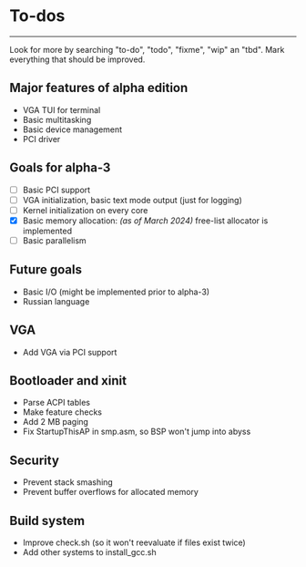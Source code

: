 # To-dos
---

Look for more by searching "to-do", "todo", "fixme", "wip" an "tbd". Mark everything that should be improved.

## Major features of alpha edition
- VGA TUI for terminal
- Basic multitasking
- Basic device management
- PCI driver

## Goals for alpha-3
- [ ] Basic PCI support
- [ ] VGA initialization, basic text mode output (just for logging)
- [ ] Kernel initialization on every core
- [X] Basic memory allocation: *(as of March 2024)* free-list allocator is implemented
- [ ] Basic parallelism

## Future goals
- Basic I/O (might be implemented prior to alpha-3)
- Russian language

## VGA
- Add VGA via PCI support

## Bootloader and xinit
- Parse ACPI tables
- Make feature checks
- Add 2 MB paging
- Fix StartupThisAP in smp.asm, so BSP won't jump into abyss

## Security
- Prevent stack smashing
- Prevent buffer overflows for allocated memory

## Build system
- Improve check.sh (so it won't reevaluate if files exist twice)
- Add other systems to install_gcc.sh


